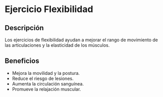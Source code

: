 # Ejercicio Flexibilidad

## Descripción
Los ejercicios de flexibilidad ayudan a mejorar el rango de movimiento de las articulaciones y la elasticidad de los músculos.

## Beneficios
- Mejora la movilidad y la postura.
- Reduce el riesgo de lesiones.
- Aumenta la circulación sanguínea.
- Promueve la relajación muscular.

